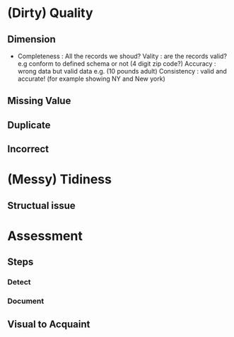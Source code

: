 # (Dirty) Quality 
## Dimension 
- Completeness : All the records we shoud? 
  Vality : are the records valid? e.g conform to defined schema or not (4 digit zip code?)
  Accuracy : wrong data but valid data e.g. (10 pounds adult) 
  Consistency : valid and accurate! (for example showing NY and New york) 
## Missing Value
## Duplicate 
## Incorrect 
# (Messy) Tidiness 
## Structual issue 

# Assessment 
## Steps 
### Detect
### Document

## Visual to Acquaint 